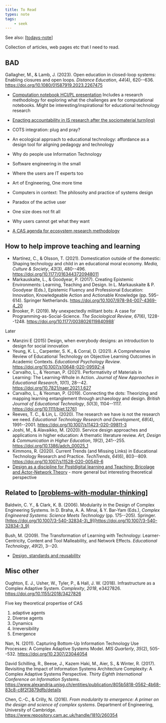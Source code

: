 ```yaml
---
title: To Read
types: note
tags:
    - seek
---
```


See also: [[todays-note]]

Collection of articles, web pages etc that I need to read.

## BAD

Gallagher, M., & Lamb, J. (2023). Open education in closed-loop systems: Enabling closures and open loops. *Distance Education*, *44*(4), 620--636. <https://doi.org/10.1080/01587919.2023.2267475>

- [Computation notebook HCI/PL presentation](https://onedrive.live.com/view.aspx?resid=23A98B32CC5D3F92!164971&ithint=file%2cpptx&authkey=!AEJf_FUrs2QcomQ)
  Includes a research methodology for exploring what the challenges are for computational notebooks. Might be interesting/inspirational for educational technology research
- [Enacting accountability in IS research after the sociomaterial turn(ing)](https://aisel.aisnet.org/jais/vol21/iss4/10/) 
- COTS integration: plug and pray?
- An ecological approach to educational technology: affordance as a design tool for aligning pedagogy and technology
- Why do people use Information Technology
- Software engineering in the small
- Where the users are IT experts too
- Art of Engineering, One more time
- Computers in context: The philosohy and practice of systems design
- Paradox of the active user
- One size does not fit all
- Why users cannot get what they want

- [A CAS agenda for ecosystem research methodology](https://www-sciencedirect-com.libraryproxy.griffith.edu.au/science/article/pii/S0040162519305505)

## How to help improve teaching and learning

- Martínez, C., & Olsson, T. (2021). Domestication outside of the domestic: Shaping technology and child in an educational moral economy. *Media, Culture & Society*, *43*(3), 480--496\. <https://doi.org/10.1177/0163443720948011>
- Markauskaite, L., & Goodyear, P. (2017). Creating Epistemic Environments: Learning, Teaching and Design. In L. Markauskaite & P. Goodyear (Eds.), Epistemic Fluency and Professional Education: Innovation, Knowledgeable Action and Actionable Knowledge (pp. 595–614). Springer Netherlands. https://doi.org/10.1007/978-94-007-4369-4_20
- Brooker, P. (2019). My unexpectedly militant bots: A case for Programming-as-Social-Science. *The Sociological Review*, *67*(6), 1228--1248\. <https://doi.org/10.1177/0038026119840988>`

Later

- Manzini E (2015) Design, when everybody designs: an introduction to design for social innovation
- Yeung, K. L., Carpenter, S. K., & Corral, D. (2021). A Comprehensive Review of Educational Technology on Objective Learning Outcomes in Academic Contexts. *Educational Psychology Review*. <https://doi.org/10.1007/s10648-020-09592-4>
- Carvalho, L., & Yeoman, P. (2021). Performativity of Materials in Learning: The Learning-Whole in Action. *Journal of New Approaches in Educational Research*, *10*(1), 28--42\. <https://doi.org/10.7821/naer.2021.1.627>
- Carvalho, L., & Yeoman, P. (2019). Connecting the dots: Theorizing and mapping learning entanglement through archaeology and design. *British Journal of Educational Technology*, *50*(3), 1104--1117\. <https://doi.org/10.1111/bjet.12761>
- Reeves, T. C., & Lin, L. (2020). The research we have is not the research we need. *Educational Technology Research and Development*, *68*(4), 1991--2001\. <https://doi.org/10.1007/s11423-020-09811-3>
- Joshi, M., & Alavaikko, M. (2020). Service design approaches and applications in higher education: A thematic literature review. *Art, Design & Communication in Higher Education*, *19*(2), 241--255\. <https://doi.org/10.1386/adch_00025_1>
- Kimmons, R. (2020). Current Trends (and Missing Links) in Educational Technology Research and Practice. *TechTrends*, *64*(6), 803--809\. <https://doi.org/10.1007/s11528-020-00549-6>
- [Design as a discipline for Postdigital learning and Teaching: Bricolage and Actor-Network Theory](https://link-springer-com.libraryproxy.griffith.edu.au/article/10.1007/s42438-019-00036-z) - more general but interesting theoretical perspective

## Related to [[problems-with-modular-thinking]]

Baldwin, C. Y., & Clark, K. B. (2006). Modularity in the Design of Complex Engineering Systems. In D. Braha, A. A. Minai, & Y. Bar-Yam (Eds.), *Complex Engineered Systems: Science Meets Technology* (pp. 175--205). Springer. [https://doi.org/10.1007/3-540-32834-3\_9](https://doi.org/10.1007/3-540-32834-3_9)

Bush, M. (2009). The Transformation of Learning with Technology: Learner-Centricity, Content and Tool Malleability, and Network Effects. *Educational Technology*, *49*(2), 3--20.

- [Design, standards and reusability](http://www.downes.ca/cgi-bin/page.cgi?post=54)

## Misc other

  Oughton, E. J., Usher, W., Tyler, P., & Hall, J. W. (2018). Infrastructure as a Complex Adaptive System. *Complexity*, *2018*, e3427826. <https://doi.org/10.1155/2018/3427826>

  Five key theoretical propertise of CAS
  1. adaptive agents
  2. Diverse agents
  3. Dynamics
  4. Irreversibility
  5. Emergence

Nan, N. (2011). Capturing Bottom-Up Information Technology Use Processes: A Complex Adaptive Systems Model. *MIS Quarterly*, *35*(2), 505--532. <https://doi.org/10.2307/23044054>

David Schilling, R., Beese, J., Kazem Haki, M., Aier, S., & Winter, R. (2017). Revisiting the Impact of Information Systems Architecture Complexity: A Complex Adaptive Systems Perspective. *Thirty Eighth International Conference on Information Systems*. <https://www.alexandria.unisg.ch/entities/publication/805b5818-0562-4b68-83c8-c8f2f3879dfb/details>

Chen, C.-C., & Crilly, N. (2016). *From modularity to emergence: A primer on the design and science of complex systems*. Department of Engineering, University of Cambridge. <https://www.repository.cam.ac.uk/handle/1810/260354>

[//begin]: # "Autogenerated link references for markdown compatibility"
[todays-note]: journal/todays-note "Today's note"
[problems-with-modular-thinking]: ../sense/loose/problems-with-modular-thinking "Problems with Modular Thinking"
[//end]: # "Autogenerated link references"